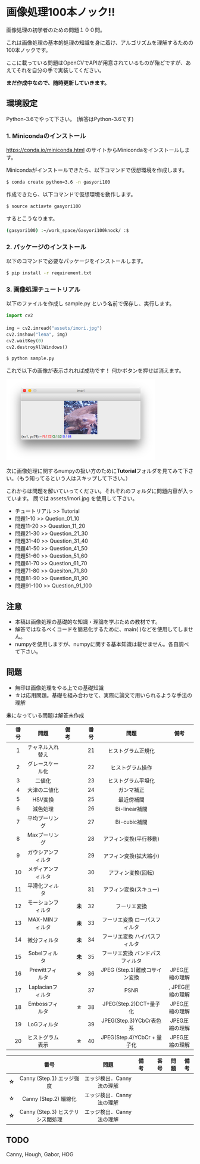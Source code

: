# 画像処理100本ノック!!

画像処理の初学者のための問題１００問。

これは画像処理の基本的処理の知識を身に着け、アルゴリズムを理解するための100本ノックです。

ここに載っている問題はOpenCVでAPIが用意されているものが殆どですが、あえてそれを自分の手で実装してください。

**まだ作成中なので、随時更新していきます。**

## 環境設定

Python-3.6でやって下さい。
(解答はPython-3.6です)

### 1. Minicondaのインストール

https://conda.io/miniconda.html
のサイトからMinicondaをインストールします。

Minicondaがインストールできたら、以下コマンドで仮想環境を作成します。

```bash
$ conda create python=3.6 -n gasyori100
```

作成できたら、以下コマンドで仮想環境を動作します。

```bash
$ source actiavte gasyori100
```

するとこうなります。

```bash
(gasyori100) :~/work_space/Gasyori100knock/ :$ 
```

### 2. パッケージのインストール

以下のコマンドで必要なパッケージをインストールします。


```bash
$ pip install -r requirement.txt
```

### 3. 画像処理チュートリアル

以下のファイルを作成し sample.py という名前で保存し、実行します。

```python
import cv2

img = cv2.imread("assets/imori.jpg")
cv2.imshow("lena", img)
cv2.waitKey(0)
cv2.destroyAllWindows()
```

```bash
$ python sample.py
```

これで以下の画像が表示されれば成功です！
何かボタンを押せば消えます。


![](assets/sample.png)

次に画像処理に関するnumpyの扱い方のために**Tutorial**フォルダを見てみて下さい。（もう知ってるという人はスキップして下さい。）

これからは問題を解いていってください。それぞれのフォルダに問題内容が入っています。
問では assets/imori.jpg を使用して下さい。

- チュートリアル >> Tutorial
- 問題1-10  >> Quetion_01_10
- 問題11-20 >> Question_11_20
- 問題21-30 >> Question_21_30
- 問題31-40 >> Question_31_40
- 問題41-50 >> Question_41_50
- 問題51-60 >> Question_51_60
- 問題61-70 >> Question_61_70
- 問題71-80 >> Quesiton_71_80
- 問題81-90 >> Question_81_90
- 問題91-100 >> Question_91_100


## 注意

- 本稿は画像処理の基礎的な知識・理論を学ぶための教材です。
- 解答ではなるべくコードを簡易化するために、main( )などを使用してしません。
- numpyを使用しますが、numpyに関する基本知識は載せません。各自調べて下さい。


## 問題

- 無印は画像処理をやる上での基礎知識
- ☆は応用問題。基礎を組み合わせて、実際に論文で用いられるような手法の理解

**未**になっている問題は解答未作成

||番号|問題|備考||番号|問題|備考|
|:---:|:---:|:---:|:---:|:---:|:---:|:---:|:---:|
||1|チャネル入れ替え|  ||21|ヒストグラム正規化 |
||2|グレースケール化 | ||22|ヒストグラム操作 |
||3|二値化 | || 23|ヒストグラム平坦化 |
||4|大津の二値化 | || 24|ガンマ補正|
||5|HSV変換 | ||25|最近傍補間|
||6|減色処理 | ||26|Bi-linear補間|
||7|平均プーリング | ||27|Bi-cubic補間|
||8|Maxプーリング | ||28|アフィン変換(平行移動)|
||9|ガウシアンフィルタ | ||29|アフィン変換(拡大縮小)|
||10|メディアンフィルタ | ||30|アフィン変換(回転)|
||11|平滑化フィルタ | ||31|アフィン変換(スキュー)|
||12|モーションフィルタ | |**未**|32|フーリエ変換 ||
||13|MAX-MINフィルタ | |**未**|33|フーリエ変換 ローパスフィルタ|
||14|微分フィルタ | |**未**|34|フーリエ変換 ハイパスフィルタ|
||15|Sobelフィルタ | |**未**|35|フーリエ変換 バンドパスフィルタ|
||16|Prewittフィルタ | |**☆**| 36| JPEG (Step.1)離散コサイン変換 |JPEG圧縮の理解|
||17|Laplacianフィルタ | ||37| PSNR| , JPEG圧縮の理解 |
||18|Embossフィルタ | |**☆**|38| JPEG(Step.2)DCT+量子化|JPEG圧縮の理解|
||19|LoGフィルタ | ||39|JPEG(Step.3)YCbCr表色系|JPEG圧縮の理解|
||20|ヒストグラム表示 | |**☆**| 40|JPEG(Step.4)YCbCr + 量子化 |JPEG圧縮の理解|

||番号|問題|備考||番号|問題|備考|
|:---:|:---:|:---:|:---:|:---:|:---:|:---:|:---:|
|**☆**| Canny (Step.1) エッジ強度 | エッジ検出．Canny法の理解
|**☆**| Canny (Step.2) 細線化 | エッジ検出．Canny法の理解
|**☆**| Canny (Step.3) ヒステリシス閾処理 | エッジ検出．Canny法の理解

## TODO

Canny, Hough, Gabor, HOG
